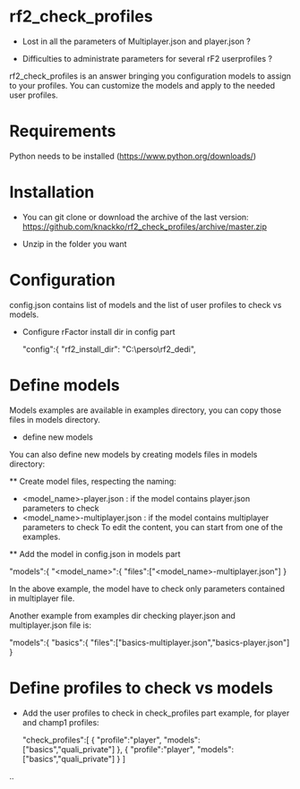 # rf2_check_profiles

* Lost in all the parameters of Multiplayer.json and player.json ? 

* Difficulties to administrate parameters for several rF2 userprofiles ?

rf2_check_profiles is an answer bringing you configuration models to assign to your profiles. You can customize the models and apply to the needed user profiles.

# Requirements

Python needs to be installed (https://www.python.org/downloads/)

# Installation

* You can git clone or download the archive of the last version: https://github.com/knackko/rf2_check_profiles/archive/master.zip

* Unzip in the folder you want

# Configuration
config.json contains list of models and the list of user profiles to check vs models.

* Configure rFactor install dir in config part

  "config":{
    "rf2_install_dir": "C:\\perso\\rf2_dedi",

# Define models

Models examples are available in examples directory, you can copy those files in models directory.

* define new models

You can also define new models by creating models files in models directory:

** Create model files, respecting the naming:
- <model_name>-player.json : if the model contains player.json parameters to check
- <model_name>-multiplayer.json : if the model contains multiplayer parameters to check
To edit the content, you can start from one of the examples.

** Add the model in config.json in models part

  "models":{
      "<model_name>":{
        "files":["<model_name>-multiplayer.json"]
        }

In the above example, the model have to check only parameters contained in multiplayer file.

Another example from examples dir checking player.json and multiplayer.json file is:

  "models":{
     "basics":{
        "files":["basics-multiplayer.json","basics-player.json"]
        }

# Define profiles to check vs models

* Add the user profiles to check in check_profiles part
example, for player and champ1 profiles:

  "check_profiles":[
    {
      "profile":"player",
      "models":["basics","quali_private"]
    },
        {
      "profile":"player",
      "models":["basics","quali_private"]
    }
  ]

..
